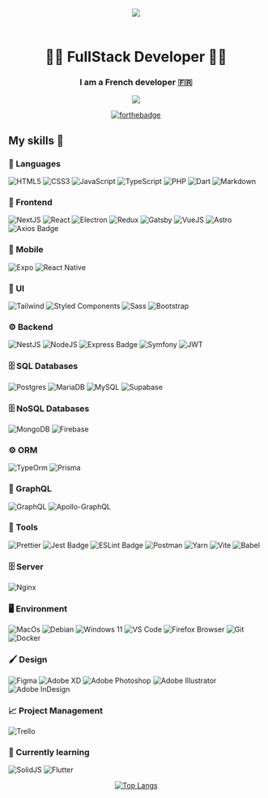 <h1 align="center">
  
  [<img src="https://cdn.discordapp.com/attachments/1077001535193612358/1078736283574227034/victordeleau2.png" />](https://deleauvictor.fr)
  
  <br>
  <span>👨‍💻 FullStack Developer 👨‍💻</span>
</h1>

<h3 align="center">
  I am a French <strong>developer</strong> 🇫🇷<br/>
</h3>

<div align="center">

[<img src="https://ziadoua.github.io/m3-Markdown-Badges/badges/LinkedIn/linkedin1.svg" />](https://www.linkedin.com/in/victor-deleau/)

</div>

<div align="center">
  
[![forthebadge](https://forthebadge.com/images/badges/built-with-love.svg)](https://forthebadge.com)

</div>

## My skills 🚀

### 👅 Languages
![HTML5](https://ziadoua.github.io/m3-Markdown-Badges/badges/HTML/html1.svg)
![CSS3](https://ziadoua.github.io/m3-Markdown-Badges/badges/CSS/css1.svg)
![JavaScript](https://ziadoua.github.io/m3-Markdown-Badges/badges/Javascript/javascript3.svg)
![TypeScript](https://ziadoua.github.io/m3-Markdown-Badges/badges/TypeScript/typescript1.svg)
![PHP](https://ziadoua.github.io/m3-Markdown-Badges/badges/PHP/php1.svg)
![Dart](https://ziadoua.github.io/m3-Markdown-Badges/badges/Dart/dart1.svg)
![Markdown](https://ziadoua.github.io/m3-Markdown-Badges/badges/Markdown/markdown1.svg)

### 🧰 Frontend

![NextJS](https://ziadoua.github.io/m3-Markdown-Badges/badges/NextJS/nextjs1.svg)
![React](https://ziadoua.github.io/m3-Markdown-Badges/badges/React/react2.svg)
![Electron](https://ziadoua.github.io/m3-Markdown-Badges/badges/Electron/electron1.svg)
![Redux](https://ziadoua.github.io/m3-Markdown-Badges/badges/Redux/redux1.svg)
![Gatsby](https://ziadoua.github.io/m3-Markdown-Badges/badges/Gatsby/gatsby1.svg)
![VueJS](https://ziadoua.github.io/m3-Markdown-Badges/badges/Vue/vue3.svg)
![Astro](https://ziadoua.github.io/m3-Markdown-Badges/badges/Astro/astro1.svg)
![Axios Badge](https://ziadoua.github.io/m3-Markdown-Badges/badges/Axios/axios1.svg)

### 📱 Mobile 

![Expo](https://ziadoua.github.io/m3-Markdown-Badges/badges/Expo/expo1.svg)
![React Native](https://ziadoua.github.io/m3-Markdown-Badges/badges/ReactNative/reactnative1.svg)

### 🎨 UI

![Tailwind](https://ziadoua.github.io/m3-Markdown-Badges/badges/TailwindCSS/tailwindcss1.svg)
![Styled Components](https://ziadoua.github.io/m3-Markdown-Badges/badges/styled-components/styled-components1.svg)
![Sass](https://ziadoua.github.io/m3-Markdown-Badges/badges/Sass/sass1.svg)
![Bootstrap](https://ziadoua.github.io/m3-Markdown-Badges/badges/Bootstrap/bootstrap1.svg)

### ⚙️ Backend

![NestJS](https://ziadoua.github.io/m3-Markdown-Badges/badges/NestJS/nestjs1.svg)
![NodeJS](https://ziadoua.github.io/m3-Markdown-Badges/badges/NodeJS/nodejs1.svg)
![Express Badge](https://ziadoua.github.io/m3-Markdown-Badges/badges/Express/express1.svg)
![Symfony](https://ziadoua.github.io/m3-Markdown-Badges/badges/Symfony/symfony1.svg)
![JWT](https://ziadoua.github.io/m3-Markdown-Badges/badges/JWT/jwt1.svg)

### 🗄  SQL Databases

![Postgres](https://ziadoua.github.io/m3-Markdown-Badges/badges/PostgreSQL/postgresql1.svg)
![MariaDB](https://ziadoua.github.io/m3-Markdown-Badges/badges/MariaDB/mariadb1.svg)
![MySQL](https://ziadoua.github.io/m3-Markdown-Badges/badges/MySQL/mysql1.svg)
![Supabase](https://ziadoua.github.io/m3-Markdown-Badges/badges/Supabase/supabase1.svg)

### 🗄  NoSQL Databases

![MongoDB](https://ziadoua.github.io/m3-Markdown-Badges/badges/MongoDB/mongodb1.svg)
![Firebase](https://ziadoua.github.io/m3-Markdown-Badges/badges/Firebase/firebase1.svg)

### ⚙️ ORM

![TypeOrm](https://ziadoua.github.io/m3-Markdown-Badges/badges/TypeORM/typeorm1.svg)
![Prisma](https://ziadoua.github.io/m3-Markdown-Badges/badges/Prisma/prisma1.svg)

### 💢 GraphQL
![GraphQL](https://ziadoua.github.io/m3-Markdown-Badges/badges/GraphQL/graphql1.svg)
![Apollo-GraphQL](https://ziadoua.github.io/m3-Markdown-Badges/badges/ApolloGraphQL/apollographql1.svg)

### 🔧 Tools
![Prettier](https://img.shields.io/badge/prettier-1A2C34?style=for-the-badge&logo=prettier&logoColor=F7BA3E)
![Jest Badge](https://img.shields.io/badge/Jest-C21325?logo=jest&logoColor=fff&style=for-the-badge)
![ESLint Badge](https://img.shields.io/badge/eslint-3A33D1?style=for-the-badge&logo=eslint&logoColor=white)
![Postman](https://img.shields.io/badge/postman-%23FF6C37.svg?style=for-the-badge&logo=postman&logoColor=white)
![Yarn](https://ziadoua.github.io/m3-Markdown-Badges/badges/Yarn/yarn1.svg)
![Vite](https://img.shields.io/badge/vite-%23646CFF.svg?style=for-the-badge&logo=vite&logoColor=white)
![Babel](https://ziadoua.github.io/m3-Markdown-Badges/badges/Babel/babel1.svg)

### 🗄 Server

![Nginx](https://ziadoua.github.io/m3-Markdown-Badges/badges/NGINX/nginx1.svg)

### 🖥️ Environment

![MacOs](https://ziadoua.github.io/m3-Markdown-Badges/badges/macOS/macos1.svg)
![Debian](https://ziadoua.github.io/m3-Markdown-Badges/badges/Debian/debian1.svg)
![Windows 11](https://ziadoua.github.io/m3-Markdown-Badges/badges/Windows/windows1.svg)
![VS Code](https://ziadoua.github.io/m3-Markdown-Badges/badges/VisualStudioCode/visualstudiocode1.svg)
![Firefox Browser](https://ziadoua.github.io/m3-Markdown-Badges/badges/Firefox/firefox2.svg)
![Git](https://ziadoua.github.io/m3-Markdown-Badges/badges/Git/git1.svg)
![Docker](https://ziadoua.github.io/m3-Markdown-Badges/badges/Docker/docker1.svg)

### 🖌 Design

![Figma](https://ziadoua.github.io/m3-Markdown-Badges/badges/Figma/figma2.svg)
![Adobe XD](https://ziadoua.github.io/m3-Markdown-Badges/badges/XD/xd1.svg)
![Adobe Photoshop](https://ziadoua.github.io/m3-Markdown-Badges/badges/Photoshop/photoshop1.svg)
![Adobe Illustrator](https://ziadoua.github.io/m3-Markdown-Badges/badges/Illustrator/illustrator1.svg)
![Adobe InDesign](https://ziadoua.github.io/m3-Markdown-Badges/badges/InDesign/indesign1.svg)

### 📈 Project Management

![Trello](https://ziadoua.github.io/m3-Markdown-Badges/badges/Trello/trello1.svg)

### 🧠 Currently learning
![SolidJS](https://ziadoua.github.io/m3-Markdown-Badges/badges/SolidJS/solidjs1.svg)
![Flutter](https://ziadoua.github.io/m3-Markdown-Badges/badges/Flutter/flutter1.svg)

<div align='center'>
  
[![Top Langs](https://github-readme-stats.vercel.app/api/top-langs/?username=deleau-victor&layout=compact&show_icons=true&theme=onedark&locale=en)](https://github.com/anuraghazra/github-readme-stats)
  
</div>
